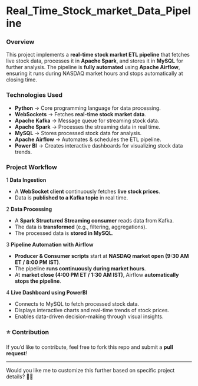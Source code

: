 # Real_Time_Stock_market_Data_Pipeline

### **Overview**  
This project implements a **real-time stock market ETL pipeline** that fetches live stock data, processes it in **Apache Spark**, and stores it in **MySQL** for further analysis. The pipeline is **fully automated** using **Apache Airflow**, ensuring it runs during NASDAQ market hours and stops automatically at closing time.  

### **Technologies Used**
- **Python** → Core programming language for data processing.  
- **WebSockets** → Fetches **real-time stock market data**.  
- **Apache Kafka** → Message queue for streaming stock data.  
- **Apache Spark** → Processes the streaming data in real time.  
- **MySQL** → Stores processed stock data for analysis.  
- **Apache Airflow** → Automates & schedules the ETL pipeline.  
- **Power BI** → Creates interactive dashboards for visualizing stock data trends.

### **Project Workflow**
1️ **Data Ingestion**  
   - A **WebSocket client** continuously fetches **live stock prices**.  
   - Data is **published to a Kafka topic** in real time.  

2️ **Data Processing**  
   - A **Spark Structured Streaming consumer** reads data from Kafka.  
   - The data is **transformed** (e.g., filtering, aggregations).  
   - The processed data is **stored in MySQL**.  

3️ **Pipeline Automation with Airflow**  
   - **Producer & Consumer scripts** start at **NASDAQ market open (9:30 AM ET / 8:00 PM IST)**.  
   - The pipeline **runs continuously during market hours**.  
   - At **market close (4:00 PM ET / 1:30 AM IST)**, Airflow **automatically stops the pipeline**.  

4 **Live Dashboard using PowerBI**
   - Connects to MySQL to fetch processed stock data.
   - Displays interactive charts and real-time trends of stock prices.
   - Enables data-driven decision-making through visual insights.
     

### **⭐ Contribution**
If you’d like to contribute, feel free to fork this repo and submit a **pull request**!  

---

Would you like me to customize this further based on specific project details? 🚀😊
